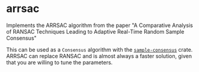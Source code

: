 # arrsac
Implements the ARRSAC algorithm from the paper "A Comparative Analysis of RANSAC Techniques Leading to Adaptive Real-Time Random Sample Consensus"

This can be used as a `Consensus` algorithm with the [`sample-consensus`](https://crates.io/crates/sample-consensus) crate.
ARRSAC can replace RANSAC and is almost always a faster solution, given that you are willing to tune the parameters.
